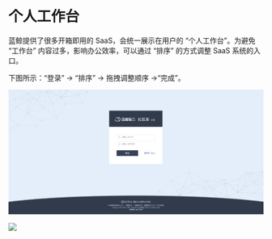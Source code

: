 # 个人工作台

蓝鲸提供了很多开箱即用的 SaaS，会统一展示在用户的 “个人工作台”。为避免 “工作台” 内容过多，影响办公效率，可以通过 “排序” 的方式调整 SaaS 系统的入口。

下图所示：“登录” -> “排序” -> 拖拽调整顺序 ->“完成”。

![](../assets/image003.png)

![](../assets/personalworkbench.png)
